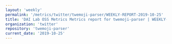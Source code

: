 ```yaml
---
layout: 'weekly'
permalink: '/metrics/twitter/twemoji-parser/WEEKLY-REPORT-2019-10-25'
title: 'DAI Lab OSS Metrics Metrics report for twemoji-parser | WEEKLY-REPORT-2019-10-25'
organization: 'twitter'
repository: 'twemoji-parser'
current_date: '2019-10-25'
---
```

